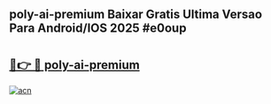 ## poly-ai-premium Baixar Gratis Ultima Versao Para Android/IOS 2025 #e0oup

# <h2><a href="https://ainizakaria.my?title=poly-ai-premium&ref=20M">🔗👉 🔴 poly-ai-premium</a></h2>

[![acn](https://github.com/user-attachments/assets/0f9c940e-d8b0-45ae-aac7-cd30a18b3e1c)](https://ainizakaria.my?title=poly-ai-premium&ref=20M)

